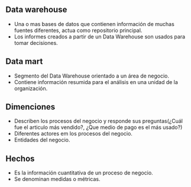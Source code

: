 ## Data warehouse
- Una o mas bases de datos que contienen información de muchas fuentes diferentes, actua como repositorio principal.
- Los informes creados a partir de un Data Warehouse son usados para tomar decisiones.

## Data mart
- Segmento del Data Warehouse orientado a un área de negocio.
- Contiene información resumida para el análisis en una unidad de la organización.

## Dimenciones
- Describen los procesos del negocio y responde sus preguntas(¿Cuál fue el articulo más vendido?, ¿Que medio de pago es el más usado?)
- Diferentes actores em los procesos del negocio.
- Entidades del negocio.

## Hechos
- Es la información cuantitativa de un proceso de negocio.
- Se denominan medidas o métricas.